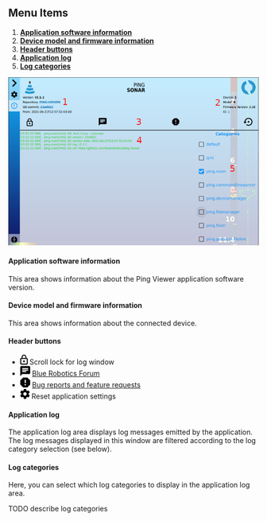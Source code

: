 ## Menu Items

1. [**Application software information**](#application-software-information)
2. [**Device model and firmware information**](#device-model-and-firmware-information)
3. [**Header buttons**](#header-buttons)
4. [**Application log**](#application-log)
5. [**Log categories**](#log-categories)

<p align="center">
    <img src="../images/viewer/annotated/application-information-annotated.png">
</p>

#### Application software information

This area shows information about the Ping Viewer application software version.

#### Device model and firmware information

This area shows information about the connected device.

#### Header buttons
- ![](images/icons/lock.png) Scroll lock for log window
- ![](images/icons/chat.png) [Blue Robotics Forum](https://discuss.bluerobotics.com)
- ![](images/icons/report.png) [Bug reports and feature requests](https://github.com/bluerobotics/ping-viewer/issues)
- ![](images/icons/settings.png) Reset application settings

#### Application log

The application log area displays log messages emitted by the application. The log messages displayed in this window are filtered according to the log category selection (see below).

#### Log categories

Here, you can select which log categories to display in the application log area.

TODO describe log categories
